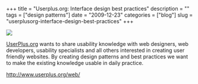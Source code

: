+++
title = "Userplus.org: Interface design best practices"
description = ""
tags = ["design patterns"]
date = "2009-12-23"
categories = ["blog"]
slug = "userplusorg-interface-design-best-practices"
+++



  <div class="notebook-screenshot"><a href="http://www.userplus.org/web/"><img src="/media/bluga/wt4b325ecd253ee_large.jpg"/></a></div><p><a href="http://www.userplus.org/web/">UserPlus.org</a> wants to share usability knowledge with web designers, web developers, usability specialists and all others interested in creating user friendly websites. By creating design patterns and best practices we want to make the existing knowledge usable in daily practice.</p>

    
  <a href="http://www.userplus.org/web/">http://www.userplus.org/web/</a>
